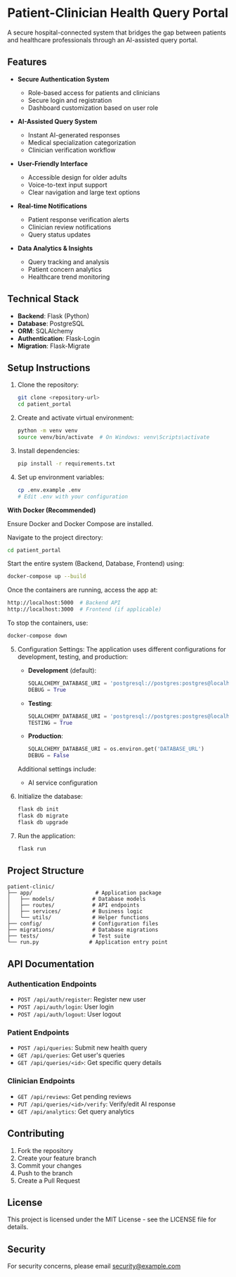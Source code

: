 # Patient-Clinician Health Query Portal

A secure hospital-connected system that bridges the gap between patients and healthcare professionals through an AI-assisted query portal.

## Features

- **Secure Authentication System**
  - Role-based access for patients and clinicians
  - Secure login and registration
  - Dashboard customization based on user role

- **AI-Assisted Query System**
  - Instant AI-generated responses
  - Medical specialization categorization
  - Clinician verification workflow

- **User-Friendly Interface**
  - Accessible design for older adults
  - Voice-to-text input support
  - Clear navigation and large text options

- **Real-time Notifications**
  - Patient response verification alerts
  - Clinician review notifications
  - Query status updates

- **Data Analytics & Insights**
  - Query tracking and analysis
  - Patient concern analytics
  - Healthcare trend monitoring

## Technical Stack

- **Backend**: Flask (Python)
- **Database**: PostgreSQL
- **ORM**: SQLAlchemy
- **Authentication**: Flask-Login
- **Migration**: Flask-Migrate


## Setup Instructions

1. Clone the repository:
   ```bash
   git clone <repository-url>
   cd patient_portal
   ```

2. Create and activate virtual environment:
   ```bash
   python -m venv venv
   source venv/bin/activate  # On Windows: venv\Scripts\activate
   ```

3. Install dependencies:
   ```bash
   pip install -r requirements.txt
   ```

4. Set up environment variables:
   ```bash
   cp .env.example .env
   # Edit .env with your configuration
   ```

**With Docker (Recommended)**

Ensure Docker and Docker Compose are installed.

Navigate to the project directory:
```bash
cd patient_portal
```
Start the entire system (Backend, Database, Frontend) using:
```bash
docker-compose up --build
```
Once the containers are running, access the app at:
```bash
http://localhost:5000  # Backend API
http://localhost:3000  # Frontend (if applicable)
```
To stop the containers, use:
```bash
docker-compose down  
```

5. Configuration Settings:
   The application uses different configurations for development, testing, and production:

   - **Development** (default):
     ```python
     SQLALCHEMY_DATABASE_URI = 'postgresql://postgres:postgres@localhost:5431/patient_clinic_dev'
     DEBUG = True
     ```

   - **Testing**:
     ```python
     SQLALCHEMY_DATABASE_URI = 'postgresql://postgres:postgres@localhost:5431/patient_clinic_test'
     TESTING = True
     ```

   - **Production**:
     ```python
     SQLALCHEMY_DATABASE_URI = os.environ.get('DATABASE_URL')
     DEBUG = False
     ```

   Additional settings include:
   - AI service configuration

6. Initialize the database:
   ```bash
   flask db init
   flask db migrate
   flask db upgrade
   ```

7. Run the application:
   ```bash
   flask run
   ```

## Project Structure

```
patient-clinic/
├── app/                    # Application package
│   ├── models/            # Database models
│   ├── routes/            # API endpoints
│   ├── services/          # Business logic
│   └── utils/             # Helper functions
├── config/                # Configuration files
├── migrations/            # Database migrations
├── tests/                 # Test suite
└── run.py                # Application entry point
```

## API Documentation

### Authentication Endpoints

- `POST /api/auth/register`: Register new user
- `POST /api/auth/login`: User login
- `POST /api/auth/logout`: User logout

### Patient Endpoints

- `POST /api/queries`: Submit new health query
- `GET /api/queries`: Get user's queries
- `GET /api/queries/<id>`: Get specific query details

### Clinician Endpoints

- `GET /api/reviews`: Get pending reviews
- `PUT /api/queries/<id>/verify`: Verify/edit AI response
- `GET /api/analytics`: Get query analytics

## Contributing

1. Fork the repository
2. Create your feature branch
3. Commit your changes
4. Push to the branch
5. Create a Pull Request

## License

This project is licensed under the MIT License - see the LICENSE file for details.

## Security

For security concerns, please email security@example.com 
